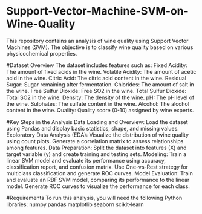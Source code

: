 # Support-Vector-Machine-SVM-on-Wine-Quality
This repository contains an analysis of wine quality using Support Vector Machines (SVM). The objective is to classify wine quality based on various physicochemical properties.


#Dataset Overview
The dataset includes features such as:
Fixed Acidity: The amount of fixed acids in the wine.
Volatile Acidity: The amount of acetic acid in the wine.
Citric Acid: The citric acid content in the wine.
Residual Sugar: Sugar remaining after fermentation.
Chlorides: The amount of salt in the wine.
Free Sulfur Dioxide: Free SO2 in the wine.
Total Sulfur Dioxide: Total SO2 in the wine.
Density: The density of the wine.
pH: The pH level of the wine.
Sulphates: The sulfate content in the wine.
Alcohol: The alcohol content in the wine.
Quality: Quality score (0-10) assigned by wine experts.

#Key Steps in the Analysis
Data Loading and Overview: Load the dataset using Pandas and display basic statistics, shape, and missing values.
Exploratory Data Analysis (EDA):
Visualize the distribution of wine quality using count plots.
Generate a correlation matrix to assess relationships among features.
Data Preparation:
Split the dataset into features (X) and target variable (y) and create training and testing sets.
Modeling:
Train a linear SVM model and evaluate its performance using accuracy, classification report, and confusion matrix.
Use One-vs-Rest strategy for multiclass classification and generate ROC curves.
Model Evaluation:
Train and evaluate an RBF SVM model, comparing its performance to the linear model.
Generate ROC curves to visualize the performance for each class.

#Requirements
To run this analysis, you will need the following Python libraries:
numpy
pandas
matplotlib
seaborn
scikit-learn
